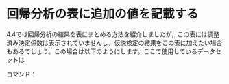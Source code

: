 # 回帰分析の表に追加の値を記載する

4.4では回帰分析の結果を表にまとめる方法を紹介しましたが，この表には調整済み決定係数は表示されていませんし，仮説検定の結果をこの表に加えたい場合もあるでしょう。この場合は以下のようにします。ここで使用しているデータセットは

コマンド：
```

```
